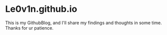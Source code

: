 # Le0v1n.github.io

This is my GithubBlog, and I'll share my findings and thoughts in some time. Thanks for ur patience.

